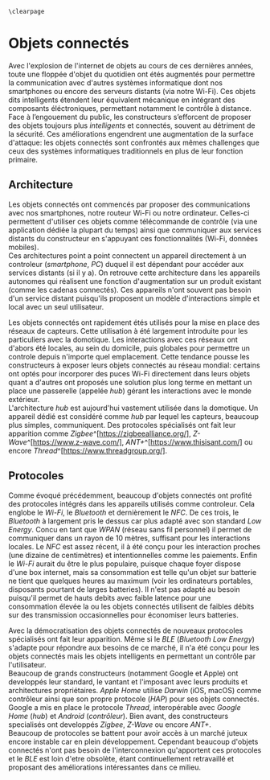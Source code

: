 ```{=latex}
\clearpage
```

# Objets connectés

Avec l'explosion de l'internet de objets au cours de ces dernières années, toute une floppée d'objet du quotidien ont étés augmentés pour permettre la communication avec d'autres systèmes informatique dont nos smartphones ou encore des serveurs distants (via notre Wi-Fi). Ces objets dits intelligents étendent leur équivalent mécanique en intégrant des composants éléctroniques, permettant notamment le contrôle à distance.  
Face à l’engouement du public, les constructeurs s’efforcent de proposer des objets toujours plus *intelligents* et connectés, souvent au détriment de la sécurité. Ces améliorations engendrent une augmentation de la surface d'attaque: les objets connectés sont confrontés aux mêmes challenges que ceux des systèmes informatiques traditionnels en plus de leur fonction primaire.  

## Architecture

Les objets connectés ont commencés par proposer des communications avec nos smartphones, notre routeur Wi-Fi ou notre ordinateur. Celles-ci permettent d'utiliser ces objets comme télécommande de contrôle (via une application dédiée la plupart du temps) ainsi que communiquer aux services distants du constructeur en s'appuyant ces fonctionnalités (Wi-Fi, données mobiles).  
Ces architectures point a point connectent un appareil directement à un controleur (*smartphone*, *PC*) duquel il est dépendant pour accéder aux services distants (si il y a). On retrouve cette architecture dans les appareils autonomes qui réalisent une fonction d'augmentation sur un produit existant (comme les cadenas connectés). Ces appareils n'ont souvent pas besoin d'un service distant puisqu'ils proposent un modèle d'interactions simple et local avec un seul utilisateur.

Les objets connectés ont rapidement étés utilisés pour la mise en place des réseaux de capteurs. Cette utilisation à été largement introduite pour les particuliers avec la domotique. Les interactions avec ces réseaux ont d'abors été locales, au sein du domicile, puis globales pour permettre un controle depuis n'importe quel emplacement. Cette tendance pousse les constructeurs à exposer leurs objets connectés au réseau mondial: certains ont optés pour incorporer des puces Wi-Fi directement dans leurs objets quant a d'autres ont proposés une solution plus long terme en mettant un place une passerelle (appelée *hub*) gérant les interactions avec le monde extérieur.  
L'architecture *hub* est aujourd'hui vastement utilisée dans la domotique. Un appareil dédié est considéré comme *hub* par lequel les capteurs, beaucoup plus simples, communiquent. Des protocoles spécialisés ont fait leur apparition comme *Zigbee*^[https://zigbeealliance.org/], *Z-Wave*^[https://www.z-wave.com/], *ANT+*^[https://www.thisisant.com/] ou encore *Thread*^[https://www.threadgroup.org/].

## Protocoles

Comme évoqué précédemment, beaucoup d'objets connectés ont profité des protocoles intégrés dans les appareils utilisés comme controleur. Cela englobe le *Wi-Fi*, le *Bluetooth* et dernièrement le *NFC*. De ces trois, le *Bluetooth* à largement pris le dessus car plus adapté avec son standard *Low Energy*. Concu en tant que *WPAN* (réseau sans fil personnel) il permet de communiquer dans un rayon de 10 mètres, suffisant pour les interactions locales. Le *NFC* est assez récent, il à été conçu pour les interaction proches (une dizaine de centimètres) et intentionnelles comme les paiements. Enfin le *Wi-Fi* aurait du être le plus populaire, puisque chaque foyer dispose d'une box internet, mais sa consommation est telle qu'un objet sur batterie ne tient que quelques heures au maximum (voir les ordinateurs portables, disposants pourtant de larges batteries). Il n'est pas adapté au besoin puisqu'il permet de hauts debits avec faible latence pour une consommation élevée la ou les objets connectés utilisent de faibles débits sur des transmission occasionnelles pour économiser leurs batteries.

Avec la démocratisation des objets connectés de nouveaux protocoles spécialisés ont fait leur apparition. Même si le *BLE* (*Bluetooth Low Energy*) s'adapte pour répondre aux besoins de ce marché, il n'a été conçu pour les objets connectés mais les objets intelligents en permettant un contrôle par l'utilisateur.  
Beaucoup de grands constructeurs (notamment Google et Apple) ont developpés leur standard, le vantant et l'imposant avec leurs produits et architectures propriétaires. *Apple Home* utilise *Darwin* (iOS, macOS) comme contrôleur ainsi que son propre protocole (*HAP*) pour ses objets connectés. Google a mis en place le protocole *Thread*, interopérable avec *Google Home* (*hub*) et *Android* (*contrôleur*). Bien avant, des constructeurs specialisés ont developpés *Zigbee*, *Z-Wave* ou encore *ANT+*.  
Beaucoup de protocoles se battent pour avoir accès à un marché juteux encore instable car en plein développement. Cependant beaucoup d'objets connectés n'ont pas besoin de l'interconnexion qu'apportent ces protocoles et le *BLE* est loin d'etre obsolète, étant continuellement retravaillé et proposant des améliorations intéressantes dans ce milieu.